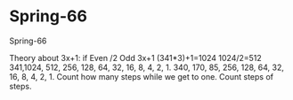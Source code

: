 # Spring-66
Spring-66

Theory about 3x+1:
if Even /2
Odd 3x+1
(341*3)+1=1024
1024/2=512
341,1024, 512, 256, 128, 64, 32, 16, 8, 4, 2, 1.
340, 170, 85, 256, 128, 64, 32, 16, 8, 4, 2, 1.
Count how many steps while we get to one.
Count steps of steps.
